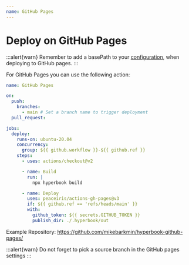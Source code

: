 ```yaml
---
name: GitHub Pages
---
```


# Deploy on GitHub Pages

:::alert{warn}
Remember to add a basePath to your [configuration](/configuration/book), when deploying to GitHub pages.
:::

For GitHub Pages you can use the following action:

```yaml
name: GitHub Pages

on:
  push:
    branches:
      - main # Set a branch name to trigger deployment
  pull_request:

jobs:
  deploy:
    runs-on: ubuntu-20.04
    concurrency:
      group: ${{ github.workflow }}-${{ github.ref }}
    steps:
      - uses: actions/checkout@v2

      - name: Build
        run: |
          npx hyperbook build

      - name: Deploy
        uses: peaceiris/actions-gh-pages@v3
        if: ${{ github.ref == 'refs/heads/main' }}
        with:
          github_token: ${{ secrets.GITHUB_TOKEN }}
          publish_dir: ./.hyperbook/out
```

Example Repository: https://github.com/mikebarkmin/hyperbook-github-pages/

:::alert{warn}
Do not forget to pick a source branch in the GitHub pages settings
:::
